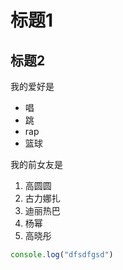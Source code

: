 # 标题1
## 标题2
我的爱好是
* 唱
* 跳
* rap
* 篮球
  
我的前女友是
1. 高圆圆
2. 古力娜扎
3. 迪丽热巴
4. 杨幂
5. 高晓彤
   
```javascript
console.log("dfsdfgsd")
```

